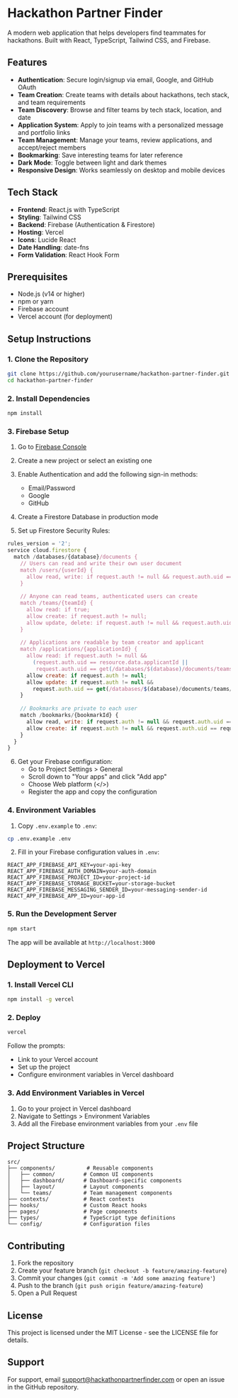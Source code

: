 # Hackathon Partner Finder

A modern web application that helps developers find teammates for hackathons. Built with React, TypeScript, Tailwind CSS, and Firebase.

## Features

- **Authentication**: Secure login/signup via email, Google, and GitHub OAuth
- **Team Creation**: Create teams with details about hackathons, tech stack, and team requirements
- **Team Discovery**: Browse and filter teams by tech stack, location, and date
- **Application System**: Apply to join teams with a personalized message and portfolio links
- **Team Management**: Manage your teams, review applications, and accept/reject members
- **Bookmarking**: Save interesting teams for later reference
- **Dark Mode**: Toggle between light and dark themes
- **Responsive Design**: Works seamlessly on desktop and mobile devices

## Tech Stack

- **Frontend**: React.js with TypeScript
- **Styling**: Tailwind CSS
- **Backend**: Firebase (Authentication & Firestore)
- **Hosting**: Vercel
- **Icons**: Lucide React
- **Date Handling**: date-fns
- **Form Validation**: React Hook Form

## Prerequisites

- Node.js (v14 or higher)
- npm or yarn
- Firebase account
- Vercel account (for deployment)

## Setup Instructions

### 1. Clone the Repository

```bash
git clone https://github.com/yourusername/hackathon-partner-finder.git
cd hackathon-partner-finder
```

### 2. Install Dependencies

```bash
npm install
```

### 3. Firebase Setup

1. Go to [Firebase Console](https://console.firebase.google.com)
2. Create a new project or select an existing one
3. Enable Authentication and add the following sign-in methods:
   - Email/Password
   - Google
   - GitHub

4. Create a Firestore Database in production mode

5. Set up Firestore Security Rules:
```javascript
rules_version = '2';
service cloud.firestore {
  match /databases/{database}/documents {
    // Users can read and write their own user document
    match /users/{userId} {
      allow read, write: if request.auth != null && request.auth.uid == userId;
    }
    
    // Anyone can read teams, authenticated users can create
    match /teams/{teamId} {
      allow read: if true;
      allow create: if request.auth != null;
      allow update, delete: if request.auth != null && request.auth.uid == resource.data.creatorId;
    }
    
    // Applications are readable by team creator and applicant
    match /applications/{applicationId} {
      allow read: if request.auth != null && 
        (request.auth.uid == resource.data.applicantId || 
         request.auth.uid == get(/databases/$(database)/documents/teams/$(resource.data.teamId)).data.creatorId);
      allow create: if request.auth != null;
      allow update: if request.auth != null && 
        request.auth.uid == get(/databases/$(database)/documents/teams/$(resource.data.teamId)).data.creatorId;
    }
    
    // Bookmarks are private to each user
    match /bookmarks/{bookmarkId} {
      allow read, write: if request.auth != null && request.auth.uid == resource.data.userId;
      allow create: if request.auth != null && request.auth.uid == request.resource.data.userId;
    }
  }
}
```

6. Get your Firebase configuration:
   - Go to Project Settings > General
   - Scroll down to "Your apps" and click "Add app"
   - Choose Web platform (</>)
   - Register the app and copy the configuration

### 4. Environment Variables

1. Copy `.env.example` to `.env`:
```bash
cp .env.example .env
```

2. Fill in your Firebase configuration values in `.env`:
```
REACT_APP_FIREBASE_API_KEY=your-api-key
REACT_APP_FIREBASE_AUTH_DOMAIN=your-auth-domain
REACT_APP_FIREBASE_PROJECT_ID=your-project-id
REACT_APP_FIREBASE_STORAGE_BUCKET=your-storage-bucket
REACT_APP_FIREBASE_MESSAGING_SENDER_ID=your-messaging-sender-id
REACT_APP_FIREBASE_APP_ID=your-app-id
```

### 5. Run the Development Server

```bash
npm start
```

The app will be available at `http://localhost:3000`

## Deployment to Vercel

### 1. Install Vercel CLI

```bash
npm install -g vercel
```

### 2. Deploy

```bash
vercel
```

Follow the prompts:
- Link to your Vercel account
- Set up the project
- Configure environment variables in Vercel dashboard

### 3. Add Environment Variables in Vercel

1. Go to your project in Vercel dashboard
2. Navigate to Settings > Environment Variables
3. Add all the Firebase environment variables from your `.env` file

## Project Structure

```
src/
├── components/          # Reusable components
│   ├── common/         # Common UI components
│   ├── dashboard/      # Dashboard-specific components
│   ├── layout/         # Layout components
│   └── teams/          # Team management components
├── contexts/           # React contexts
├── hooks/              # Custom React hooks
├── pages/              # Page components
├── types/              # TypeScript type definitions
└── config/             # Configuration files
```

## Contributing

1. Fork the repository
2. Create your feature branch (`git checkout -b feature/amazing-feature`)
3. Commit your changes (`git commit -m 'Add some amazing feature'`)
4. Push to the branch (`git push origin feature/amazing-feature`)
5. Open a Pull Request

## License

This project is licensed under the MIT License - see the LICENSE file for details.

## Support

For support, email support@hackathonpartnerfinder.com or open an issue in the GitHub repository.
